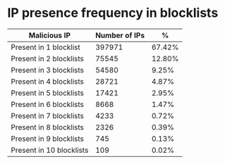 # IP presence frequency in blocklists
| Malicious IP | Number of IPs | % |
|----|----|----|
| Present in 1 blocklist | 397971 | 67.42% |
| Present in 2 blocklists | 75545 | 12.80% |
| Present in 3 blocklists | 54580 | 9.25% |
| Present in 4 blocklists | 28721 | 4.87% |
| Present in 5 blocklists | 17421 | 2.95% |
| Present in 6 blocklists | 8668 | 1.47% |
| Present in 7 blocklists | 4233 | 0.72% |
| Present in 8 blocklists | 2326 | 0.39% |
| Present in 9 blocklists | 745 | 0.13% |
| Present in 10 blocklists | 109 | 0.02% |
